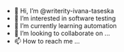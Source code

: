 - 👋 Hi, I’m @writerity-ivana-taseska
- 👀 I’m interested in software testing
- 🌱 I’m currently learning automation
- 💞️ I’m looking to collaborate on ...
- 📫 How to reach me ...

<!---
writerity-ivana-taseska/writerity-ivana-taseska is a ✨ special ✨ repository because its `README.md` (this file) appears on your GitHub profile.
You can click the Preview link to take a look at your changes.
--->

